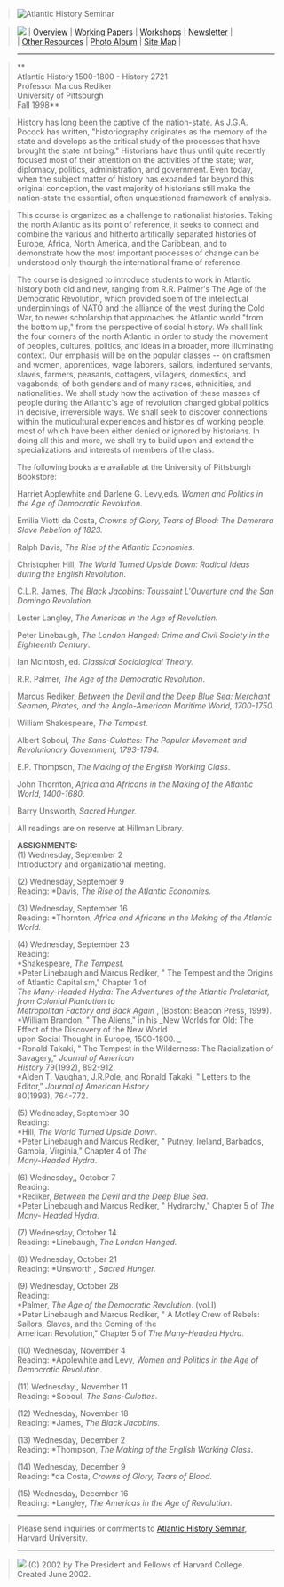 > ![Atlantic History Seminar](Images/sembarl.jpg)  
>

>

> [![](Images/atlant5.gif)](index.html) | [Overview](aboutsem.html) | [Working
Papers](wphome.html) | [Workshops](wksphome.html) |
[Newsletter](newshome.html) |  
>  | [Other Resources](resrce.html) | [Photo Album](photos.html) | [Site
Map](sitemap.html) |

>

> * * *

>

> **  
> Atlantic History 1500-1800 - History 2721  
>  Professor Marcus Rediker  
>  University of Pittsburgh  
>  Fall 1998**

>

>  
>  History has long been the captive of the nation-state. As J.G.A. Pocock has
written,  "historiography originates as the memory of the state and develops
as the critical study of the processes that have brought the state int being."
Historians have thus until quite recently focused most of their attention on
the activities of the state; war, diplomacy, politics, administration, and
government. Even today, when the subject matter of history has expanded far
beyond this original conception, the vast majority of historians still make
the nation-state the essential, often unquestioned framework of analysis.

>

> This course is organized as a challenge to nationalist histories. Taking the
north Atlantic as its point of reference, it seeks to connect and combine the
various and hitherto artifically separated histories of Europe, Africa, North
America, and the Caribbean, and to demonstrate how the most important
processes of change can be understood only thourgh the international frame of
reference.

>

> The course is designed to introduce students to work in Atlantic history
both old and new, ranging from R.R. Palmer's The Age of the Democratic
Revolution, which provided soem of the intellectual underpinnings of NATO and
the alliance of the west during the Cold War, to newer scholarship that
approaches the Atlantic world "from the bottom up," from the perspective of
social history. We shall link the four corners of the north Atlantic in order
to study the movement of peoples, cultures, politics, and ideas in a broader,
more illuminating context. Our emphasis will be on the popular classes -- on
craftsmen and women, apprentices, wage laborers, sailors, indentured servants,
slaves, farmers, peasants, cottagers, villagers, domestics, and vagabonds, of
both genders and of many races, ethnicities, and nationalities. We shall study
how the activation of these masses of people during the Atlantic's age of
revolution changed global politics in decisive, irreversible ways. We shall
seek to discover connections within the muticultural experiences and histories
of working people, most of which have been either denied or ignored by
historians. In doing all this and more, we shall try to build upon and extend
the specializations and interests of members of the class.  
>  
>  The following books are available at the University of Pittsburgh
Bookstore:  
>  
>  Harriet Applewhite and Darlene G. Levy,eds. _Women and Politics in the Age
of Democratic Revolution_.

>

> Emilia Viotti da Costa, _Crowns of Glory, Tears of Blood: The Demerara Slave
Rebelion of 1823._

>

> Ralph Davis, _The Rise of the Atlantic Economies_.

>

> Christopher Hill, _The World Turned Upside Down: Radical Ideas during the
English Revolution_.

>

> C.L.R. James, _The Black Jacobins: Toussaint L'Ouverture and the San Domingo
Revolution._

>

> Lester Langley, _The Americas in the Age of Revolution._

>

> Peter Linebaugh, _The London Hanged: Crime and Civil Society in the
Eighteenth Century_.

>

> Ian McIntosh, ed. _Classical Sociological Theory._

>

> R.R. Palmer, _The Age of the Democratic Revolution_.

>

> Marcus Rediker, _Between the Devil and the Deep Blue Sea: Merchant Seamen,
Pirates, and the Anglo-American Maritime World, 1700-1750._

>

> William Shakespeare, _The Tempest_.

>

> Albert Soboul, _The Sans-Culottes: The Popular Movement and Revolutionary
Government, 1793-1794._

>

> E.P. Thompson, _The Making of the English Working Class_.

>

> John Thornton, _Africa and Africans in the Making of the Atlantic World,
1400-1680_.

>

> Barry Unsworth, _Sacred Hunger._

>

>  
>  All readings are on reserve at Hillman Library.

>

> **ASSIGNMENTS:**  
>  (1) Wednesday, September 2  
>  Introductory and organizational meeting.

>

> (2) Wednesday, September 9  
>  Reading: *Davis, _The Rise of the Atlantic Economies_.

>

> (3) Wednesday, September 16  
>  Reading: *Thornton, _Africa and Africans in the Making of the Atlantic
World._

>

> (4) Wednesday, September 23  
>  Reading:  
>  *Shakespeare, _The Tempest._  
>  *Peter Linebaugh and Marcus Rediker,  " The Tempest and the Origins of
Atlantic Capitalism," Chapter 1 of  
>  _The Many-Headed Hydra: The Adventures of the Atlantic Proletariat, from
Colonial Plantation to  
>  Metropolitan Factory and Back Again_ , (Boston: Beacon Press, 1999).  
>  *William Brandon, " The Aliens," in his _New Worlds for Old: The Effect of
the Discovery of the New World  
>  upon Social Thought in Europe, 1500-1800. _  
>  *Ronald Takaki,  " The Tempest in the Wilderness: The Racialization of
Savagery," _Journal of American  
>  History_ 79(1992), 892-912.  
>  *Alden T. Vaughan, J.R.Pole, and Ronald Takaki,  " Letters to the Editor,"
_Journal of American History_  
>  80(1993), 764-772.

>

> (5) Wednesday, September 30  
>  Reading:  
>  *Hill, _The World Turned Upside Down._  
>  *Peter Linebaugh and Marcus Rediker,  " Putney, Ireland, Barbados, Gambia,
Virginia," Chapter 4 of _The  
>  Many-Headed Hydra_.

>

> (6) Wednesday,, October 7  
>  Reading:  
>  *Rediker, _Between the Devil and the Deep Blue Sea_.  
>  *Peter Linebaugh and Marcus Rediker,  " Hydrarchy," Chapter 5 of _The Many-
Headed Hydra_.

>

> (7) Wednesday, October 14  
>  Reading: *Linebaugh, _The London Hanged._

>

> (8) Wednesday, October 21  
>  Reading: *Unsworth _, Sacred Hunger._

>

> (9) Wednesday, October 28  
>  Reading:  
>  *Palmer, _The Age of the Democratic Revolution_. (vol.I)  
>  *Peter Linebaugh and Marcus Rediker,  " A Motley Crew of Rebels: Sailors,
Slaves, and the Coming of the  
>  American Revolution," Chapter 5 of _The Many-Headed Hydra._

>

> (10) Wednesday, November 4  
>  Reading: *Applewhite and Levy, _Women and Politics in the Age of Democratic
Revolution_.

>

> (11) Wednesday,, November 11  
>  Reading: *Soboul, _The Sans-Culottes_.

>

> (12) Wednesday, November 18  
>  Reading: *James, _The Black Jacobins._

>

> (13) Wednesday, December 2  
>  Reading: *Thompson, _The Making of the English Working Class_.

>

> (14) Wednesday, December 9  
>  Reading: *da Costa, _Crowns of Glory, Tears of Blood._

>

> (15) Wednesday, December 16  
>  Reading: *Langley, _The Americas in the Age of Revolution_.

> * * *

>

> Please send inquiries or comments to [Atlantic History
Seminar](mailto:pdenault@fas.harvard.edu), Harvard University.

>

> * * *

>

> ![](Images/Smverit.gif) (C) 2002 by The President and Fellows of Harvard
College.  
>  Created June 2002.  
>


